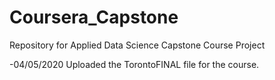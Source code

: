 # Coursera_Capstone
Repository for Applied Data Science Capstone Course Project

-04/05/2020 Uploaded the TorontoFINAL file for the course.
